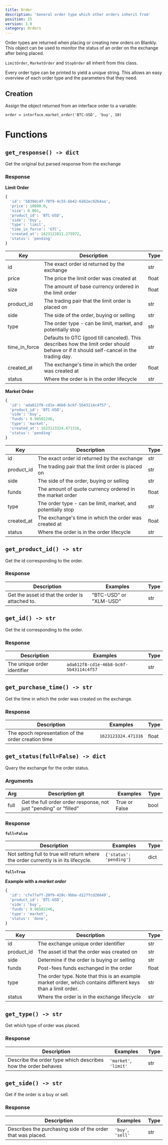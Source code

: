 ```yaml
---
title: Order
description: 'General order type which other orders inherit from'
position: 15
version: 1.0
category: Orders
---
```


Order types are returned when placing or creating new orders on Blankly. This object can be used to monitor the status of an order on the exchange after being placed.

`LimitOrder`, `MarketOrder` and `StopOrder` all inherit from this class.

Every order type can be printed to yield a unique string. This allows an easy overview of each order type and the parameters that they need.

## Creation

Assign the object returned from an interface order to a variable:

`order = interface.market_order('BTC-USD', 'buy', 10)`

# Functions

## `get_response() -> dict`

Get the original but parsed response from the exchange

### Response

**Limit Order**

```python
{
  'id': '5839dc4f-78f9-4c55-bb42-6d42ec92b4aa', 
  'price': 10000.0, 
  'size': 0.001, 
  'product_id': 'BTC-USD', 
  'side': 'buy', 
  'type': 'limit', 
  'time_in_force': 'GTC', 
  'created_at': 1623122811.275972, 
  'status': 'pending'
}
```

| Key           | Description                                                  | Type  |
| ------------- | ------------------------------------------------------------ | ----- |
| id            | The exact order id returned by the exchange                  | str   |
| price         | The price the limit order was created at                     | float |
| size          | The amount of base currency ordered in the limit order       | float |
| product_id    | The trading pair that the limit order is placed on           | str   |
| side          | The side of the order, buying or selling                     | str   |
| type          | The order type - can be limit, market, and potentially stop  | str   |
| time_in_force | Defaults to GTC (good till canceled). This describes how the limit order should behave or if it should self-cancel in the trading day. | str   |
| created_at    | The exchange's time in which the order was created at        | float |
| status        | Where the order is in the order lifecycle                    | str   |

**Market Order**

```python
{
  'id': 'ada612f8-cd1e-46b8-bc6f-5b43114c4f57', 
  'product_id': 'BTC-USD', 
  'side': 'buy', 
  'funds': 9.98502246, 
  'type': 'market', 
  'created_at': 1623123324.471316, 
  'status': 'pending'
}
```

| Key        | Description                                                 | Type  |
| ---------- | ----------------------------------------------------------- | ----- |
| id         | The exact order id returned by the exchange                 | str   |
| product_id | The trading pair that the limit order is placed on          | str   |
| side       | The side of the order, buying or selling                    | str   |
| funds      | The amount of quote currency ordered in the market order    | float |
| type       | The order type - can be limit, market, and potentially stop | str   |
| created_at | The exchange's time in which the order was created at       | float |
| status     | Where the order is in the order lifecycle                   | str   |

## `get_product_id() -> str`

Get the id corresponding to the order.

### Response

| Description                                     | Examples               | Type |
| ----------------------------------------------- | ---------------------- | ---- |
| Get the asset id that the order is attached to. | "BTC-USD" or "XLM-USD" | str  |

## `get_id() -> str`

Get the id corresponding to the order.

### Response

| Description                 | Examples                               | Type |
| --------------------------- | -------------------------------------- | ---- |
| The unique order identifier | `ada612f8-cd1e-46b8-bc6f-5b43114c4f57` | str  |

## `get_purchase_time() -> str`

Get the time in which the order was created on the exchange.

### Response

| Description                                         | Examples            | Type  |
| --------------------------------------------------- | ------------------- | ----- |
| The epoch representation of the order creation time | `1623123324.471316` | float |

## `get_status(full=False) -> dict`

Query the exchange for the order status.

### Arguments

| Arg  | Description                         git         | Examples       | Type |
| ---- | ------------------------------------------- | -------------- | ---- |
| full | Get the full order order response, not just "pending" or "filled" | True or False | bool  |

### Response

**`full=False`**

| Description                                                  | Examples                | Type |
| ------------------------------------------------------------ | ----------------------- | ---- |
| Not setting full to true will return where the order currently is in its lifecycle. | `{'status': 'pending'}` | dict |

**`full=True`**

**Example with a *market order***

```python
{
  'id': 'cfe77aff-20f9-420c-9bbe-d127fcd26649', 
  'product_id': 'BTC-USD', 
  'side': 'buy', 
  'funds': 9.98502246, 
  'type': 'market', 
  'status': 'done', 
}

```

| Key        | Description                                                  | Type  |
| ---------- | ------------------------------------------------------------ | ----- |
| id         | The exchange unique order identifier                         | str   |
| product_id | The asset id that the order was created on                   | str   |
| side       | Determine if the order is buying or selling                  | str   |
| funds      | Post-fees funds exchanged in the order                       | float |
| type       | The order type. Note that this is an example market order, which contains different keys than a limit order. | str   |
| status     | Where the order is in the exchange lifecycle                 | str   |

## `get_type() -> str`

Get which type of order was placed.

### Response

| Description                                                  | Examples              | Type |
| ------------------------------------------------------------ | --------------------- | ---- |
| Describe the order type which describes how the order behaves | `'market'`, `'limit'` | str  |

## `get_side() -> str`

Get if the order is a buy or sell.

### Response

| Description                                                 | Examples          | Type |
| ----------------------------------------------------------- | ----------------- | ---- |
| Describes the purchasing side of the order that was placed. | `'buy'`, `'sell'` | str  |

